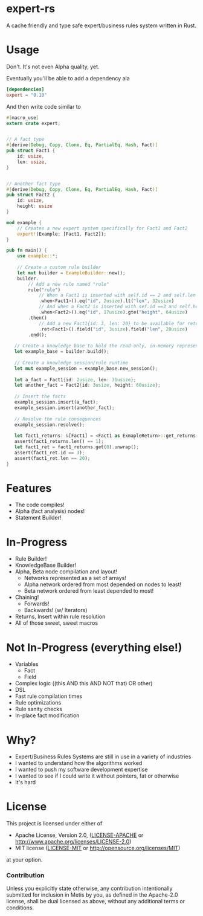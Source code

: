 # expert-rs

A cache friendly and type safe expert/business rules system written in Rust.

# Usage

Don't. It's not even Alpha quality, yet. 

Eventually you'll be able to add a dependency ala

```toml
[dependencies]
expert = "0.10"
```

And then write code similar to

```rust
#[macro_use]
extern crate expert;


// A fact type
#[derive(Debug, Copy, Clone, Eq, PartialEq, Hash, Fact)]
pub struct Fact1 {
    id: usize,
    len: usize,
}


// Another fact type
#[derive(Debug, Copy, Clone, Eq, PartialEq, Hash, Fact)]
pub struct Fact2 {
    id: usize,
    height: usize
}

mod example {
    // Creates a new expert system specifically for Fact1 and Fact2
    expert!(Example; [Fact1, Fact2]);
}

pub fn main() {
    use example::*;
    
    // Create a custom rule builder
    let mut builder = ExampleBuilder::new();
    builder.
        // Add a new rule named "rule"
        rule("rule")
            // When a Fact1 is inserted with self.id == 2 and self.len < 32
            .when<Fact1>().eq("id", 2usize).lt("len", 32usize)
            // And when a Fact2 is inserted with sef.id ==3 and self.height >= 64
            .when<Fact2>().eq("id", 17usize).gte("height", 64usize)
        .then()
            // Add a new Fact1{id: 3, len: 20} to be available for return
            .ret<Fact1>().field("id", 3usize).field("len", 20usize)
        .end();
        
   // Create a knowledge base to hold the read-only, in-memory representation of all of the rules
   let example_base = builder.build();
   
   // Create a knowledge session/rule runtime
   let mut example_session = example_base.new_session();
   
   let a_fact = Fact1{id: 2usize, len: 31usize};
   let another_fact = Fact2{id: 3usize, height: 60usize};
   
   // Insert the facts 
   example_session.insert(a_fact);
   example_session.insert(another_fact);
   
   // Resolve the rule consequences
   example_session.resolve();
   
   let fact1_returns: &[Fact1] = <Fact1 as ExmapleReturn>::get_returns(&example_session);
   assert(fact1_returns.len() == 1);
   let fact1_ret = fact1_returns.get(0).unwrap();
   assert(fact1_ret.id == 3);
   assert(fact1_ret.len == 20);
}

```

# Features

* The code compiles!
* Alpha (fact analysis) nodes! 
* Statement Builder!

# In-Progress

* Rule Builder!
* KnowledgeBase Builder!
* Alpha, Beta node compilation and layout!
  * Networks represented as a set of arrays!
  * Alpha network ordered from most depended on nodes to least!
  * Beta network ordered from least depended to most!
* Chaining!
  * Forwards!
  * Backwards! (w/ Iterators)
* Returns, Insert within rule resolution
* All of those sweet, sweet macros

# Not In-Progress (everything else!)

* Variables
  * Fact
  * Field
* Complex logic ((this AND this AND NOT that) OR other)
* DSL
* Fast rule compilation times
* Rule optimizations
* Rule sanity checks
* In-place fact modification

# Why?

* Expert/Business Rules Systems are still in use in a variety of industries
* I wanted to understand how the algorithms worked
* I wanted to push my software development expertise
* I wanted to see if I could write it without pointers, fat or otherwise 
* It's hard




# License

This project is licensed under either of

 * Apache License, Version 2.0, ([LICENSE-APACHE](LICENSE-APACHE) or
   http://www.apache.org/licenses/LICENSE-2.0)
 * MIT license ([LICENSE-MIT](LICENSE-MIT) or
   http://opensource.org/licenses/MIT)

at your option.

### Contribution

Unless you explicitly state otherwise, any contribution intentionally submitted
for inclusion in Metis by you, as defined in the Apache-2.0 license, shall be
dual licensed as above, without any additional terms or conditions.